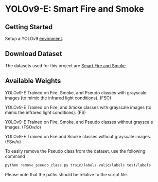 # YOLOv9-E: Smart Fire and Smoke

## Getting Started
Setup a YOLOv9 [enviroment](https://github.com/WongKinYiu/yolov9).

## Download Dataset
The datasets used for this project are [Smart Fire and Smoke](https://universe.roboflow.com/mehdinejjar86-35iub/smart-fire-and-smoke).

## Available Weights

YOLOv9-E Trained on Fire, Smoke, and Pseudo classes with grayscale images (to mimic the infrared light conditions). (FSO)

YOLOv9-E Trained on Fire, and Smoke classes with grayscale images (to mimic the infrared light conditions). (FS)

YOLOv9-E Trained on Fire, Smoke, and Pseudo classes without grayscale images. (FSO$`w/o`$)

YOLOv9-E Trained on Fire and Smoke classes without grayscale images. (FS$`w/o`$)


To easily remove the Pseudo class from the dataset, use the following command
```bash
python remove_pseudo_class.py train/labels valid/labels test/labels
```
Please note that the paths should be relative to the script file.
